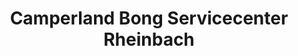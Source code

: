 ---
title: "Camperland Bong Servicecenter Rheinbach"
url: /rheinbach/camperland-bong-servicecenter-rheinbach/
shop: Autowerkstatt
---